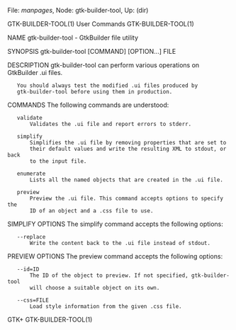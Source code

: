 File: *manpages*,  Node: gtk-builder-tool,  Up: (dir)

GTK-BUILDER-TOOL(1)              User Commands             GTK-BUILDER-TOOL(1)



NAME
       gtk-builder-tool - GtkBuilder file utility

SYNOPSIS
       gtk-builder-tool [COMMAND] [OPTION...] FILE

DESCRIPTION
       gtk-builder-tool can perform various operations on GtkBuilder .ui
       files.

       You should always test the modified .ui files produced by
       gtk-builder-tool before using them in production.

COMMANDS
       The following commands are understood:

       validate
           Validates the .ui file and report errors to stderr.

       simplify
           Simplifies the .ui file by removing properties that are set to
           their default values and write the resulting XML to stdout, or back
           to the input file.

       enumerate
           Lists all the named objects that are created in the .ui file.

       preview
           Preview the .ui file. This command accepts options to specify the
           ID of an object and a .css file to use.

SIMPLIFY OPTIONS
       The simplify command accepts the following options:

       --replace
           Write the content back to the .ui file instead of stdout.

PREVIEW OPTIONS
       The preview command accepts the following options:

       --id=ID
           The ID of the object to preview. If not specified, gtk-builder-tool
           will choose a suitable object on its own.

       --css=FILE
           Load style information from the given .css file.



GTK+                                                       GTK-BUILDER-TOOL(1)
